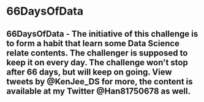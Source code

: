 # 66DaysOfData

## 66DaysOfData - The initiative of this challenge is to form a habit that learn some Data Science relate contents. The challenger is supposed to keep it on every day. The challenge won't stop after 66 days, but will keep on going. View tweets by @KenJee_DS for more, the content is available at my Twitter @Han81750678 as well.
